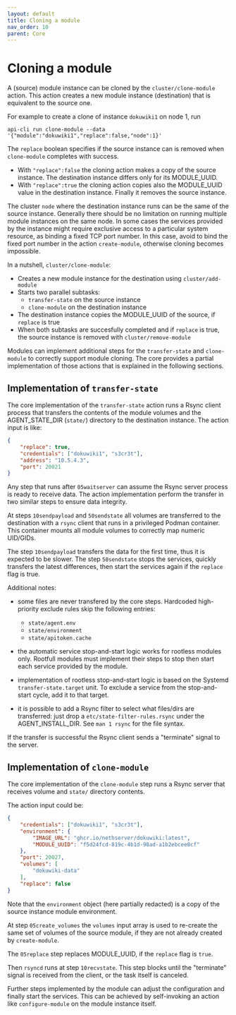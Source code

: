 ```yaml
---
layout: default
title: Cloning a module
nav_order: 10
parent: Core
---
```


# Cloning a module

A (source) module instance can be cloned by the `cluster/clone-module`
action. This action creates a new module instance (destination) that is
equivalent to the source one.

For example to create a clone of instance `dokuwiki1` on node 1, run

    api-cli run clone-module --data '{"module":"dokuwiki1","replace":false,"node":1}'

The `replace` boolean specifies if the source instance can is removed when
`clone-module` completes with success.

- With `"replace":false` the cloning action makes a copy of the source
  instance. The destination instance differs only for its MODULE_UUID.
- With `"replace":true` the cloning action copies also the MODULE_UUID
  value in the destination instance. Finally it removes the source instance.

The cluster `node` where the destination instance runs can be the same of
the source instance. Generally there should be no limitation on running
multiple module instances on the same node. In some cases the services
provided by the instance might require exclusive access to a particular
system resource, as binding a fixed TCP port number. In this case, avoid
to bind the fixed port number in the action `create-module`, otherwise
cloning becomes impossible.

In a nutshell, `cluster/clone-module`:

- Creates a new module instance for the destination using
  `cluster/add-module`
- Starts two parallel subtasks:
  - `transfer-state` on the source instance
  - `clone-module` on the destination instance
- The destination instance copies the MODULE_UUID of the source, if
  `replace` is true
- When both subtasks are succesfully completed and if `replace` is true,
  the source instance is removed with `cluster/remove-module`

Modules can implement additional steps for the  `transfer-state` and
`clone-module` to correctly support module cloning. The core provides a
partial implementation of those actions that is explained in the following
sections.

## Implementation of `transfer-state`

The core implementation of the `transfer-state` action runs a Rsync client
process that transfers the contents of the module volumes and the
AGENT_STATE_DIR (`state/`) directory to the destination instance. The
action input is like:

```json
{
    "replace": true,
    "credentials": ["dokuwiki1", "s3cr3t"],
    "address": "10.5.4.3",
    "port": 20021
}
```

Any step that runs after `05waitserver` can assume the Rsync server
process is ready to receive data.  The action implementation perform the
transfer in two similar steps to ensure data integrity. 

At steps `10sendpayload` and `50sendstate` all volumes are transferred to
the destination with a `rsync` client that runs in a privileged Podman
container. This container mounts all module volumes to correctly map
numeric UID/GIDs.

The step `10sendpayload` transfers the data for the first time, thus it is
expected to be slower. The step `50sendstate` stops the services, quickly
transfers the latest differences, then start the services again if the
`replace` flag is true.

Additional notes:

* some files are never transfered by the core steps. Hardcoded
  high-priority exclude rules skip the following entries:
  - `state/agent.env`
  - `state/environment`
  - `state/apitoken.cache`

* the automatic service stop-and-start logic works for rootless modules
  only. Rootfull modules must implement their steps to stop then start
  each service provided by the module.

* implementation of rootless stop-and-start logic is based on the Systemd
  `transfer-state.target` unit. To exclude a service from the
  stop-and-start cycle, add it to that target.

* it is possible to add a Rsync filter to select what files/dirs are
  transferred: just drop a `etc/state-filter-rules.rsync` under the
  AGENT_INSTALL_DIR. See `man 1 rsync` for the file syntax.

If the transfer is successful the Rsync client sends a "terminate"
signal to the server.

## Implementation of `clone-module`

The core implementation of the `clone-module` step runs a Rsync server
that receives volume and `state/` directory contents.

The action input could be:

```json
{
    "credentials": ["dokuwiki1", "s3cr3t"],
    "environment": {
        "IMAGE_URL": "ghcr.io/nethserver/dokuwiki:latest",
        "MODULE_UUID": "f5d24fcd-819c-4b1d-98ad-a1b2ebcee8cf"
    },
    "port": 20027,
    "volumes": [
        "dokuwiki-data"
    ],
    "replace": false
}
```

Note that the `environment` object (here partially redacted) is a copy of
the source instance module environment.

At step `05create_volumes` the `volumes` input array is used to re-create
the same set of volumes of the source module, if they are not already
created by `create-module`.

The `05replace` step replaces MODULE_UUID, if the `replace` flag is
`true`.

Then `rsyncd` runs at step `10recvstate`. This step blocks until the
"terminate" signal is received from the client, or the task itself is
canceled.

Further steps implemented by the module can adjust the configuration and
finally start the services. This can be achieved by self-invoking an
action like `configure-module` on the module instance itself.
